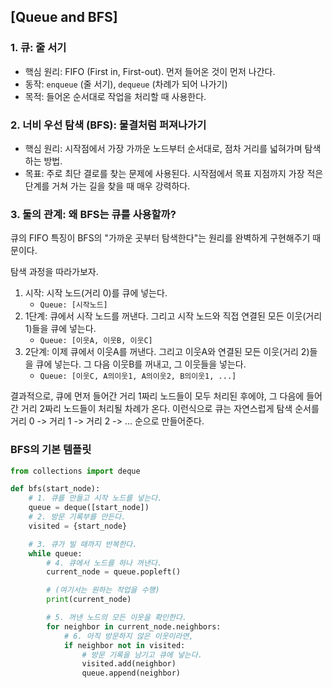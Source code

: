 ## [Queue and BFS]

### 1. 큐: 줄 서기

- 핵심 원리: FIFO (First in, First-out). 먼저 들어온 것이 먼저 나간다.
- 동작: `enqueue` (줄 서기), `dequeue` (차례가 되어 나가기)
- 목적: 들어온 순서대로 작업을 처리할 때 사용한다.

### 2. 너비 우선 탐색 (BFS): 물결처럼 퍼져나가기

- 핵심 원리: 시작점에서 가장 가까운 노드부터 순서대로, 점차 거리를 넓혀가며 탐색하는 방법.
- 목표: 주로 최단 결로를 찾는 문제에 사용된다. 시작점에서 목표 지점까지 가장 적은 단계를 거쳐 가는 길을 찾을 때 매우 강력하다.

### 3. 둘의 관계: 왜 BFS는 큐를 사용할까?

큐의 FIFO 특징이 BFS의 "가까운 곳부터 탐색한다"는 원리를 완벽하게 구현해주기 때문이다.

탐색 과정을 따라가보자.

1. 시작: 시작 노드(거리 0)를 큐에 넣는다.
    - `Queue: [시작노드]`
2. 1단계: 큐에서 시작 노드를 꺼낸다. 그리고 시작 노드와 직접 연결된 모든 이웃(거리 1)들을 큐에 넣는다.
    - `Queue: [이웃A, 이웃B, 이웃C]`
3. 2단계: 이제 큐에서 이웃A를 꺼낸다. 그리고 이웃A와 연결된 모든 이웃(거리 2)들을 큐에 넣는다. 그 다음 이웃B를 꺼내고, 그 이웃들을 넣는다.
    - `Queue: [이웃C, A의이웃1, A의이웃2, B의이웃1, ...]`

결과적으로, 큐에 먼저 들어간 거리 1짜리 노드들이 모두 처리된 후에야, 그 다음에 들어간 거리 2짜리 노드들이 처리될 차례가 온다.
이런식으로 큐는 자연스럽게 탐색 순서를 거리 0 -> 거리 1 -> 거리 2 -> ... 순으로 만들어준다.

### BFS의 기본 템플릿

```py
from collections import deque

def bfs(start_node):
    # 1. 큐를 만들고 시작 노드를 넣는다.
    queue = deque([start_node])
    # 2. 방문 기록부를 만든다.
    visited = {start_node}

    # 3. 큐가 빌 때까지 반복한다.
    while queue:
        # 4. 큐에서 노드를 하나 꺼낸다.
        current_node = queue.popleft()

        # (여기서는 원하는 작업을 수행)
        print(current_node)

        # 5. 꺼낸 노드의 모든 이웃을 확인한다.
        for neighbor in current_node.neighbors:
            # 6. 아직 방문하지 않은 이웃이라면,
            if neighbor not in visited:
                # 방문 기록을 남기고 큐에 넣는다.
                visited.add(neighbor)
                queue.append(neighbor)
```

